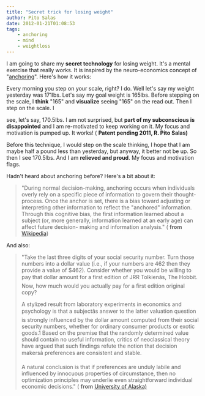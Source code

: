 ```yaml
---
title: "Secret trick for losing weight"
author: Pito Salas
date: 2012-01-21T01:08:53
tags:
    - anchoring
    - mind
    - weightloss
---
```




I am going to share my **secret technology** for losing weight. It's a mental
exercise that really works. It is inspired by the neuro-economics concept of
"[anchoring](<http://en.wikipedia.org/wiki/Anchoring>)". Here's how it works:

Every morning you step on your scale, right? I do. Well let's say my weight
yesterday was 171lbs. Let's say my goal weight is 165lbs. Before stepping on
the scale, I **think** "165" and **visualize** seeing "165" on the read out.
Then I step on the scale. I

see, let's say, 170.5lbs. I am not surprised, but **part of my subconscious is
disappointed** and I am re-motivated to keep working on it. My focus and
motivation is pumped up. It works! ( **Patent pending 2011, R. Pito Salas)**

Before this technique, I would step on the scale thinking, I hope that I am
maybe half a pound less than yesterday, but anyway, it better not be up. So
then I see 170.5lbs. And I am **relieved and proud**. My focus and motivation
flags.

Hadn't heard about anchoring before? Here's a bit about it:

> "During normal decision-making, anchoring occurs when individuals overly
> rely on a specific piece of information to govern their thought-process.
> Once the anchor is set, there is a bias toward adjusting or interpreting
> other information to reflect the "anchored" information. Through this
> cognitive bias, the first information learned about a subject (or, more
> generally, information learned at an early age) can affect future decision-
> making and information analysis." ( **from**
> [Wikipedia](<http://en.wikipedia.org/wiki/Anchoring>))

And also:

> "Take the last three digits of your social security number. Turn those
> numbers into a dollar value (i.e., if your numbers are 462 then they provide
> a value of $462). Consider whether you would be willing to pay that dollar
> amount for a first edition of JRR Tolkienâs, The Hobbit. Now, how much
> would you actually pay for a first edition original copy?
>
> A stylized result from laboratory experiments in economics and psychology is
> that a subjectâs answer to the latter valuation question is strongly
> influenced by the dollar amount computed from their social security numbers,
> whether for ordinary consumer products or exotic goods.1 Based on the
> premise that the randomly determined value should contain no useful
> information, critics of neoclassical theory have argued that such findings
> refute the notion that decision makersâ preferences are consistent and
> stable.
>
> A natural conclusion is that if preferences are unduly labile and influenced
> by innocuous properties of circumstance, then no optimization principles may
> underlie even straightforward individual economic decisions." ( **from**
> [University of
> Alaska)](<http://www.econpapers.uaa.alaska.edu/RePEC/ala/wpaper/ALA201102.pdf>)


